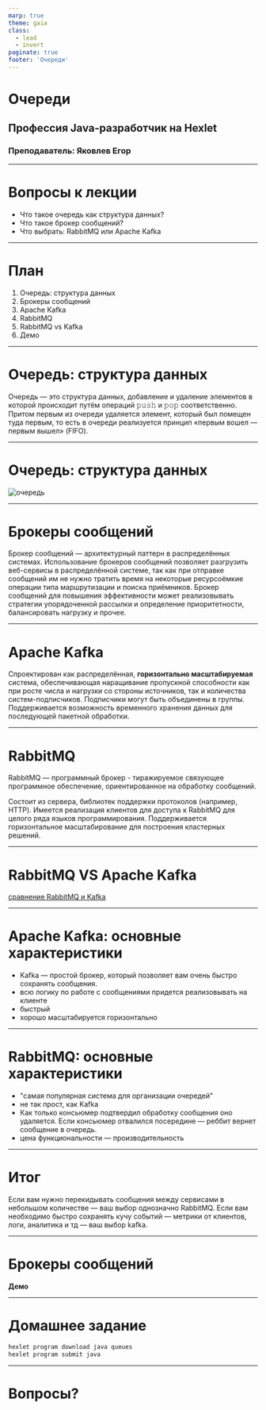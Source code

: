 ```yaml
---
marp: true
theme: gaia
class:
  - lead
  - invert
paginate: true
footer: 'Очереди'
---
```


# Очереди
## Профессия Java-разработчик на Hexlet
### Преподаватель: Яковлев Егор
<!-- _color: white -->
<!-- _color: white -->

---

# Вопросы к лекции

* Что такое очередь как структура данных?
* Что такое брокер сообщений?
* Что выбрать: RabbitMQ или Apache Kafka

---
# План

1. Очередь: структура данных
2. Брокеры сообщений
3. Apache Kafka
4. RabbitMQ
5. RabbitMQ vs Kafka
6. Демо

---

# Очередь: структура данных

Очередь — это структура данных, добавление и удаление элементов в которой происходит путём операций 𝚙𝚞𝚜𝚑 и 𝚙𝚘𝚙 соответственно. Притом первым из очереди удаляется элемент, который был помещен туда первым, то есть в очереди реализуется принцип «первым вошел — первым вышел» (FIFO).

---

# Очередь: структура данных

![очередь](queue.png)

---

# Брокеры сообщений

Брокер сообщений — архитектурный паттерн в распределённых системах.
Использование брокеров сообщений позволяет разгрузить веб-сервисы в распределённой системе, так как при отправке сообщений им не нужно тратить время на некоторые ресурсоёмкие операции типа маршрутизации и поиска приёмников. Брокер сообщений для повышения эффективности может реализовывать стратегии упорядоченной рассылки и определение приоритетности, балансировать нагрузку и прочее.

---

# Apache Kafka

Спроектирован как распределённая, **горизонтально масштабируемая** система, обеспечивающая наращивание пропускной способности как при росте числа и нагрузки со стороны источников, так и количества систем-подписчиков. Подписчики могут быть объединены в группы. Поддерживается возможность временного хранения данных для последующей пакетной обработки. 

---

# RabbitMQ

RabbitMQ — программный брокер - тиражируемое связующее программное обеспечение, ориентированное на обработку сообщений.

Состоит из сервера, библиотек поддержки протоколов (например, HTTP). Имеется реализация клиентов для доступа к RabbitMQ для целого ряда языков программирования. Поддерживается горизонтальное масштабирование для построения кластерных решений.

---

# RabbitMQ VS Apache Kafka

[сравнение RabbitMQ и Kafka](https://medium.com/@vozerov/kafka-vs-rabbitmq-38e221cf511b)

---

# Apache Kafka: основные характеристики

* Kafka — простой брокер, который позволяет вам очень быстро сохранять сообщения.
* всю логику по работе с сообщениями придется реализовывать на клиенте
* быстрый
* хорошо масштабируется горизонтально

---

# RabbitMQ: основные характеристики

* "самая популярная система для организации очередей"
* не так прост, как Kafka
* Как только консьюмер подтвердил обработку сообщения оно удаляется. Если консьюмер отвалился посередине — реббит вернет сообщение в очередь. 
* цена функциональности — производительность

---

# Итог

Если вам нужно перекидывать сообщения между сервисами в небольшом количестве — ваш выбор однозначно RabbitMQ. Если вам необходимо быстро сохранять кучу событий — метрики от клиентов, логи, аналитика и тд — ваш выбор kafka.

---

# Брокеры сообщений

**Демо**

---

# Домашнее задание
 
```bash
hexlet program download java queues
hexlet program submit java
```

---

# Вопросы?